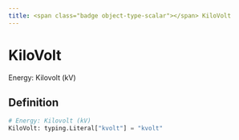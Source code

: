```yaml
---
title: <span class="badge object-type-scalar"></span> KiloVolt
---
```

# <span class="badge object-type-scalar"></span> KiloVolt

Energy: Kilovolt (kV)

## Definition

```python
# Energy: Kilovolt (kV)
KiloVolt: typing.Literal["kvolt"] = "kvolt"
```
